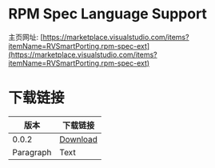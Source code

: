 # RPM Spec Language Support
主页网址: [https://marketplace.visualstudio.com/items?itemName=RVSmartPorting.rpm-spec-ext](https://marketplace.visualstudio.com/items?itemName=RVSmartPorting.rpm-spec-ext)

# 下载链接

| 版本      | 下载链接 |
| ----------- | ----------- |
| 0.0.2    | [Download](https://marketplace.visualstudio.com/_apis/public/gallery/publishers/RVSmartPorting/vsextensions/rpm-spec-ext/0.0.2/vspackage)    |
| Paragraph   | Text        |